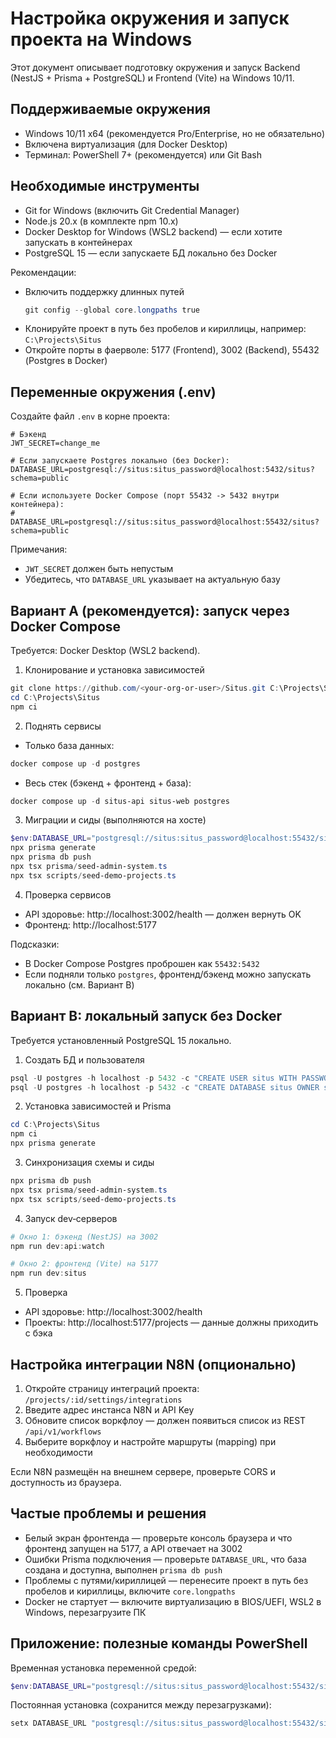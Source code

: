 # Настройка окружения и запуск проекта на Windows

Этот документ описывает подготовку окружения и запуск Backend (NestJS + Prisma + PostgreSQL) и Frontend (Vite) на Windows 10/11.

## Поддерживаемые окружения

- Windows 10/11 x64 (рекомендуется Pro/Enterprise, но не обязательно)
- Включена виртуализация (для Docker Desktop)
- Терминал: PowerShell 7+ (рекомендуется) или Git Bash

## Необходимые инструменты

- Git for Windows (включить Git Credential Manager)
- Node.js 20.x (в комплекте npm 10.x)
- Docker Desktop for Windows (WSL2 backend) — если хотите запускать в контейнерах
- PostgreSQL 15 — если запускаете БД локально без Docker

Рекомендации:

- Включить поддержку длинных путей
  ```powershell
  git config --global core.longpaths true
  ```
- Клонируйте проект в путь без пробелов и кириллицы, например: `C:\Projects\Situs`
- Откройте порты в фаерволе: 5177 (Frontend), 3002 (Backend), 55432 (Postgres в Docker)

## Переменные окружения (.env)

Создайте файл `.env` в корне проекта:

```dotenv
# Бэкенд
JWT_SECRET=change_me

# Если запускаете Postgres локально (без Docker):
DATABASE_URL=postgresql://situs:situs_password@localhost:5432/situs?schema=public

# Если используете Docker Compose (порт 55432 -> 5432 внутри контейнера):
# DATABASE_URL=postgresql://situs:situs_password@localhost:55432/situs?schema=public
```

Примечания:

- `JWT_SECRET` должен быть непустым
- Убедитесь, что `DATABASE_URL` указывает на актуальную базу

## Вариант A (рекомендуется): запуск через Docker Compose

Требуется: Docker Desktop (WSL2 backend).

1. Клонирование и установка зависимостей

```powershell
git clone https://github.com/<your-org-or-user>/Situs.git C:\Projects\Situs
cd C:\Projects\Situs
npm ci
```

2. Поднять сервисы

- Только база данных:

```powershell
docker compose up -d postgres
```

- Весь стек (бэкенд + фронтенд + база):

```powershell
docker compose up -d situs-api situs-web postgres
```

3. Миграции и сиды (выполняются на хосте)

```powershell
$env:DATABASE_URL="postgresql://situs:situs_password@localhost:55432/situs?schema=public"
npx prisma generate
npx prisma db push
npx tsx prisma/seed-admin-system.ts
npx tsx scripts/seed-demo-projects.ts
```

4. Проверка сервисов

- API здоровье: http://localhost:3002/health — должен вернуть OK
- Фронтенд: http://localhost:5177

Подсказки:

- В Docker Compose Postgres проброшен как `55432:5432`
- Если подняли только `postgres`, фронтенд/бэкенд можно запускать локально (см. Вариант B)

## Вариант B: локальный запуск без Docker

Требуется установленный PostgreSQL 15 локально.

1. Создать БД и пользователя

```powershell
psql -U postgres -h localhost -p 5432 -c "CREATE USER situs WITH PASSWORD 'situs_password';"
psql -U postgres -h localhost -p 5432 -c "CREATE DATABASE situs OWNER situs;"
```

2. Установка зависимостей и Prisma

```powershell
cd C:\Projects\Situs
npm ci
npx prisma generate
```

3. Синхронизация схемы и сиды

```powershell
npx prisma db push
npx tsx prisma/seed-admin-system.ts
npx tsx scripts/seed-demo-projects.ts
```

4. Запуск dev‑серверов

```powershell
# Окно 1: бэкенд (NestJS) на 3002
npm run dev:api:watch

# Окно 2: фронтенд (Vite) на 5177
npm run dev:situs
```

5. Проверка

- API здоровье: http://localhost:3002/health
- Проекты: http://localhost:5177/projects — данные должны приходить с бэка

## Настройка интеграции N8N (опционально)

1. Откройте страницу интеграций проекта: `/projects/:id/settings/integrations`
2. Введите адрес инстанса N8N и API Key
3. Обновите список воркфлоу — должен появиться список из REST `/api/v1/workflows`
4. Выберите воркфлоу и настройте маршруты (mapping) при необходимости

Если N8N размещён на внешнем сервере, проверьте CORS и доступность из браузера.

## Частые проблемы и решения

- Белый экран фронтенда — проверьте консоль браузера и что фронтенд запущен на 5177, а API отвечает на 3002
- Ошибки Prisma подключения — проверьте `DATABASE_URL`, что база создана и доступна, выполнен `prisma db push`
- Проблемы с путями/кириллицей — перенесите проект в путь без пробелов и кириллицы, включите `core.longpaths`
- Docker не стартует — включите виртуализацию в BIOS/UEFI, WSL2 в Windows, перезагрузите ПК

## Приложение: полезные команды PowerShell

Временная установка переменной средой:

```powershell
$env:DATABASE_URL="postgresql://situs:situs_password@localhost:55432/situs?schema=public"
```

Постоянная установка (сохранится между перезагрузками):

```powershell
setx DATABASE_URL "postgresql://situs:situs_password@localhost:55432/situs?schema=public"
```
